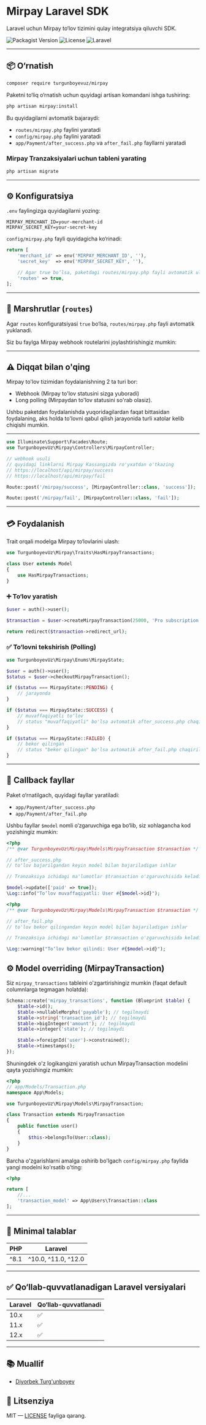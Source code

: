 # Mirpay Laravel SDK

Laravel uchun Mirpay to‘lov tizimini qulay integratsiya qiluvchi SDK.

![Packagist Version](https://img.shields.io/packagist/v/TurgunboyevUz/mirpay)
![License](https://img.shields.io/github/license/TurgunboyevUz/mirpay)
![Laravel](https://img.shields.io/badge/Laravel-10%2F11%2F12-red)

---

## 📦 O‘rnatish

```bash
composer require turgunboyevuz/mirpay
````

Paketni to‘liq o‘rnatish uchun quyidagi artisan komandani ishga tushiring:

```bash
php artisan mirpay:install
```

Bu quyidagilarni avtomatik bajaraydi:

* `routes/mirpay.php` faylini yaratadi
* `config/mirpay.php` faylini yaratadi
* `app/Payment/after_success.php` va `after_fail.php` fayllarni yaratadi

### Mirpay Tranzaksiyalari uchun tableni yarating
```bash
php artisan migrate
```

---

## ⚙️ Konfiguratsiya

`.env` faylingizga quyidagilarni yozing:

```env
MIRPAY_MERCHANT_ID=your-merchant-id
MIRPAY_SECRET_KEY=your-secret-key
```

`config/mirpay.php` fayli quyidagicha ko‘rinadi:

```php
return [
    'merchant_id' => env('MIRPAY_MERCHANT_ID', ''),
    'secret_key'  => env('MIRPAY_SECRET_KEY', ''),

    // Agar true bo‘lsa, paketdagi routes/mirpay.php fayli avtomatik ulanadi
    'routes' => true,
];
```

---

## 🧾 Marshrutlar (`routes`)

Agar `routes` konfiguratsiyasi `true` bo‘lsa, `routes/mirpay.php` fayli avtomatik yuklanadi.

Siz bu faylga Mirpay webhook routelarini joylashtirishingiz mumkin:

---

## ⚠️ Diqqat bilan o'qing
Mirpay to'lov tizimidan foydalanishning 2 ta turi bor:
- Webhook (Mirpay to'lov statusini sizga yuboradi)
- Long polling (Mirpaydan to'lov statusini so'rab olasiz).

Ushbu paketdan foydalanishda yuqoridagilardan faqat bittasidan foydalaning, aks holda to'lovni qabul qilish jarayonida turli xatolar kelib chiqishi mumkin.

---

```php
use Illuminate\Support\Facades\Route;
use TurgunboyevUz\Mirpay\Controllers\MirpayController;

// webhook usuli
// quyidagi linklarni Mirpay Kassangizda ro'yxatdan o'tkazing
// https://localhost/api/mirpay/success
// https://localhost/api/mirpay/fail

Route::post('/mirpay/success', [MirpayController::class, 'success']);

Route::post('/mirpay/fail', [MirpayController::class, 'fail']);
```

---

## 💳 Foydalanish

Trait orqali modelga Mirpay to‘lovlarini ulash:

```php
use TurgunboyevUz\Mirpay\Traits\HasMirpayTransactions;

class User extends Model
{
    use HasMirpayTransactions;
}
```

### ➕ To‘lov yaratish

```php
$user = auth()->user();

$transaction = $user->createMirpayTransaction(25000, 'Pro subscription');

return redirect($transaction->redirect_url);
```

### ✅ To‘lovni tekshirish (Polling)

```php
use TurgunboyevUz\Mirpay\Enums\MirpayState;

$user = auth()->user();
$status = $user->checkoutMirpayTransaction();

if ($status === MirpayState::PENDING) {
    // jarayonda
}

if ($status === MirpayState::SUCCESS) {
    // muvaffaqiyatli to‘lov
    // status "muvaffaqiyatli" bo'lsa avtomatik after_success.php chaqiriladi
}

if ($status === MirpayState::FAILED) {
    // bekor qilingan
    // status "bekor qilingan" bo'lsa avtomatik after_fail.php chaqiriladi
}
```

---

## 📁 Callback fayllar

Paket o‘rnatilgach, quyidagi fayllar yaratiladi:

* `app/Payment/after_success.php`
* `app/Payment/after_fail.php`

Ushbu fayllar `$model` nomli o‘zgaruvchiga ega bo‘lib, siz xohlagancha kod yozishingiz mumkin:

```php
<?php
/** @var TurgunboyevUz\Mirpay\Models\MirpayTransaction $transaction */

// after_success.php
// to'lov bajarilgandan keyin model bilan bajariladigan ishlar

// Tranzaksiya ichidagi ma'lumotlar $transaction o'zgaruvchisida keladi

$model->update(['paid' => true]);
\Log::info("To‘lov muvaffaqiyatli: User #{$model->id}");
```

```php
<?php
/** @var TurgunboyevUz\Mirpay\Models\MirpayTransaction $transaction */

// after_fail.php
// to'lov bekor qilingandan keyin model bilan bajariladigan ishlar

// Tranzaksiya ichidagi ma'lumotlar $transaction o'zgaruvchisida keladi

\Log::warning("To‘lov bekor qilindi: User #{$model->id}");
```

## ⚙️ Model overriding (MirpayTransaction)
Siz `mirpay_transactions` tableini o'zgartirishingiz mumkin (faqat default columnlarga tegmagan holatda):
```php
Schema::create('mirpay_transactions', function (Blueprint $table) {
    $table->id();
    $table->nullableMorphs('payable'); // tegilmaydi
    $table->string('transaction_id'); // tegilmaydi
    $table->bigInteger('amount'); // tegilmaydi
    $table->integer('state'); // tegilmaydi

    $table->foreignId('user')->constrained();
    $table->timestamps();
});
```

Shuningdek o'z logikangizni yaratish uchun MirpayTransaction modelini qayta yozishingiz mumkin:
```php
<?php
// app/Models/Transaction.php
namespace App\Models;

use TurgunboyevUz\Mirpay\Models\MirpayTransaction;

class Transaction extends MirpayTransaction
{
    public function user()
    {
        $this->belongsTo(User::class);
    }
}
```

Barcha o'zgarishlarni amalga oshirib bo'lgach `config/mirpay.php` faylida yangi modelni ko'rsatib o'ting:
```php
<?php

return [
    //...
    'transaction_model' => App\Users\Transaction::class
];
```

---

## 🔐 Minimal talablar

| PHP  | Laravel             |
| ---- | ------------------- |
| ^8.1 | ^10.0, ^11.0, ^12.0 |

---

## ✅ Qo‘llab-quvvatlanadigan Laravel versiyalari

| Laravel | Qo‘llab-quvvatlanadi |
| ------- | -------------------- |
| 10.x    | ✅                    |
| 11.x    | ✅                    |
| 12.x    | ✅                    |

---

## 📚 Muallif

 - [Diyorbek Turg'unboyev](https://t.me/Turgunboyev_D)

## 📄 Litsenziya

MIT — [LICENSE](LICENSE) fayliga qarang.